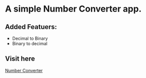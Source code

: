 # A simple Number Converter app.

## Added Featuers:
  <ul type="square">
    <li>Decimal to Binary</li>
    <li>Binary to decimal</li>
</ul>

## Visit here
<a href="https://superior-prog.github.io/number-converter" target="_blank">Number Converter</a>

